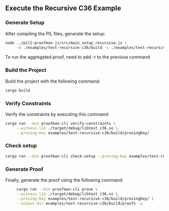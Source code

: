 ## Execute the Recursive C36 Example

### Generate Setup

After compiling the PIL files, generate the setup:

```bash
node ../pil2-proofman-js/src/main_setup_recursive.js \
     -b ./examples/test-recursive-c36/build -c ./examples/test-recursive-c36/test.circom -n test
```

To run the aggregated proof, need to add -r to the previous command

### Build the Project

Build the project with the following command:

```bash
cargo build
```

### Verify Constraints

Verify the constraints by executing this command:

```bash
cargo run --bin proofman-cli verify-constraints \
     --witness-lib ./target/debug/libtest_c36.so \
     --proving-key examples/test-recursive-c36/build/provingKey/
```

### Check setup

```bash
cargo run --bin proofman-cli check-setup --proving-key examples/test-recursive-c36/build/provingKey
```

### Generate Proof

Finally, generate the proof using the following command:

```bash
     cargo run --bin proofman-cli prove \
     --witness-lib ./target/debug/libtest_c36.so \
     --proving-key examples/test-recursive-c36/build/provingKey/ \
     --output-dir examples/test-recursive-c36/build/proofs -y 
```